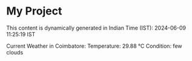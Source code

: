 # My Project

This content is dynamically generated in Indian Time (IST): 2024-06-09 11:25:19 IST


Current Weather in Coimbatore:
Temperature: 29.88 °C
Condition: few clouds
